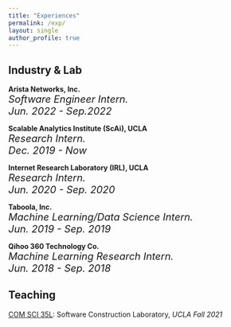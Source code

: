 ```yaml
---
title: "Experiences"
permalink: /exp/
layout: single
author_profile: true
---
```


## Industry & Lab

**Arista Networks, Inc.** <br>
<span style="font-size:20px; font-style: oblique;">
    Software Engineer Intern. <br> 
    Jun. 2022 - Sep.2022
</span>

**Scalable Analytics Institute (ScAi), UCLA** <br>
<span style="font-size:20px; font-style: oblique;">
    Research Intern. <br> 
    Dec. 2019 - Now
</span>

**Internet Research Laboratory (IRL), UCLA** <br>
<span style="font-size:20px; font-style: oblique;">
    Research Intern. <br>
    Jun. 2020 - Sep. 2020
</span>

**Taboola, Inc.** <br>
<span style="font-size:20px; font-style: oblique;">
    Machine Learning/Data Science Intern. <br>
    Jun. 2019 - Sep. 2019
</span>

**Qihoo 360 Technology Co.** <br>
<span style="font-size:20px; font-style: oblique;">
    Machine Learning Research Intern. <br>
    Jun. 2018 - Sep. 2018
</span>


## Teaching

[COM SCI 35L](https://web.cs.ucla.edu/classes/fall21/cs35L/index.html): Software Construction Laboratory, *UCLA Fall 2021*

<!-- ## Projects -->